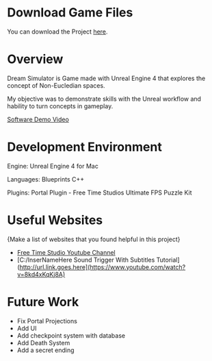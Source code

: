 # Download Game Files
You can download the Project [here](https://drive.google.com/file/d/1WWaPbPi4beVzJhvznHuNOEJZdbfXw0hs/view?usp=sharing).
# Overview
Dream Simulator is Game made with Unreal Engine 4 that explores the concept of Non-Eucledian spaces.

My objective was to demonstrate skills with the Unreal workflow and hability to  turn concepts in gameplay.

[Software Demo Video](https://www.youtube.com/watch?v=y6y4z1S6Q8M)

# Development Environment

Engine:
Unreal Engine 4 for Mac

Languages:
Blueprints
C++

Plugins:
Portal Plugin - Free Time Studios
Ultimate FPS Puzzle Kit

# Useful Websites

{Make a list of websites that you found helpful in this project}
* [Free Time Studio Youtube Channel]([http://url.link.goes.here](https://www.youtube.com/watch?v=IcHTAEF5Eoc))
* [C:/InserNameHere Sound Trigger With Subtitles Tutorial](http://url.link.goes.here](https://www.youtube.com/watch?v=8kd4xKqKj8A)

# Future Work

* Fix Portal Projections
* Add UI
* Add checkpoint system with database
* Add Death System
* Add a secret ending
